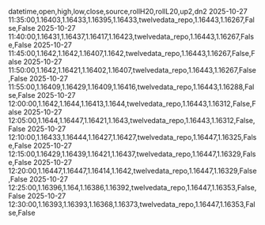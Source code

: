 datetime,open,high,low,close,source,rollH20,rollL20,up2,dn2
2025-10-27 11:35:00,1.16403,1.16433,1.16395,1.16433,twelvedata_repo,1.16443,1.16267,False,False
2025-10-27 11:40:00,1.16431,1.16437,1.16417,1.16423,twelvedata_repo,1.16443,1.16267,False,False
2025-10-27 11:45:00,1.1642,1.1642,1.16407,1.1642,twelvedata_repo,1.16443,1.16267,False,False
2025-10-27 11:50:00,1.1642,1.16421,1.16402,1.16407,twelvedata_repo,1.16443,1.16267,False,False
2025-10-27 11:55:00,1.16409,1.16429,1.16409,1.16416,twelvedata_repo,1.16443,1.16288,False,False
2025-10-27 12:00:00,1.1642,1.1644,1.16413,1.1644,twelvedata_repo,1.16443,1.16312,False,False
2025-10-27 12:05:00,1.1644,1.16447,1.16421,1.1643,twelvedata_repo,1.16443,1.16312,False,False
2025-10-27 12:10:00,1.16433,1.16444,1.16427,1.16427,twelvedata_repo,1.16447,1.16325,False,False
2025-10-27 12:15:00,1.16429,1.16439,1.16421,1.16437,twelvedata_repo,1.16447,1.16329,False,False
2025-10-27 12:20:00,1.16447,1.16447,1.16414,1.1642,twelvedata_repo,1.16447,1.16329,False,False
2025-10-27 12:25:00,1.16396,1.164,1.16386,1.16392,twelvedata_repo,1.16447,1.16353,False,False
2025-10-27 12:30:00,1.16393,1.16393,1.16368,1.16373,twelvedata_repo,1.16447,1.16353,False,False
